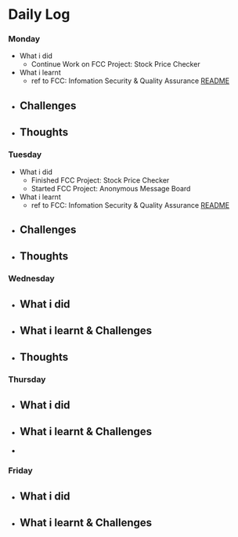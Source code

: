 # Daily Log

### Monday
- What i did
  - Continue Work on FCC Project: Stock Price Checker
- What i learnt
  - ref to FCC: Infomation Security & Quality Assurance [README](https://github.com/intOppong/software_engineer_journey/blob/dev/fcc_projects/information_security_and_quality_assurance/README.md)
- Challenges
  - 
- Thoughts
  - 

### Tuesday
- What i did
  - Finished FCC Project: Stock Price Checker
  - Started FCC Project: Anonymous Message Board
- What i learnt
  - ref to FCC: Infomation Security & Quality Assurance [README](https://github.com/intOppong/software_engineer_journey/blob/dev/fcc_projects/information_security_and_quality_assurance/README.md)
- Challenges
  - 
- Thoughts
  -

### Wednesday
- What i did
  - 
- What i learnt & Challenges
  - 
- Thoughts
  - 

### Thursday
- What i did
  - 
- What i learnt & Challenges
  - 
- 


### Friday
- What i did
  - 
- What i learnt & Challenges
  - 
